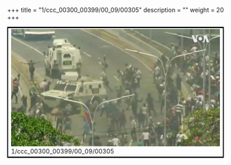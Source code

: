+++
title = "1/ccc_00300_00399/00_09/00305"
description = ""
weight = 20
+++

<table style="border:2px solid black;max-width:800px;max-height:800px;" 
><tr><td>
<img class="center-fit-jpg"
src="/jpg_/aaa_20190430_NxaOmWaI8sI_00304.jpg">
1/ccc_00300_00399/00_09/00305
</img></td></tr></table>
